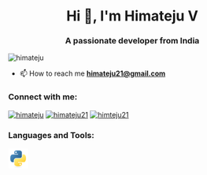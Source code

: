 <h1 align="center">Hi 👋, I'm Himateju V</h1>
<h3 align="center">A passionate developer from India</h3>

<p align="left"> <img src="https://komarev.com/ghpvc/?username=himateju&label=Profile%20views&color=0e75b6&style=flat" alt="himateju" /> </p>


- 📫 How to reach me **himateju21@gmail.com**

<h3 align="left">Connect with me:</h3>
<p align="left">
<a href="https://linkedin.com/in/himateju-v-/" target="blank"><img align="center" src="https://raw.githubusercontent.com/rahuldkjain/github-profile-readme-generator/master/src/images/icons/Social/linked-in-alt.svg" alt="himateju" height="30" width="40" /></a>
  <a href="https://www.hackerrank.com/himateju21" target="blank"><img align="center" src="https://raw.githubusercontent.com/rahuldkjain/github-profile-readme-generator/master/src/images/icons/Social/hackerrank.svg" alt="himateju21" height="30" width="40" /></a>
<a href="https://www.leetcode.com/himateju21" target="blank"><img align="center" src="https://raw.githubusercontent.com/rahuldkjain/github-profile-readme-generator/master/src/images/icons/Social/leet-code.svg" alt="himteju21" height="30" width="40" /></a>
</p>
</p>

<h3 align="left">Languages and Tools:</h3>
<p align="left"> <a href="https://www.python.org" target="_blank" rel="noreferrer"> <img src="https://raw.githubusercontent.com/devicons/devicon/master/icons/python/python-original.svg" alt="python" width="40" height="40"/> </a> </p>


